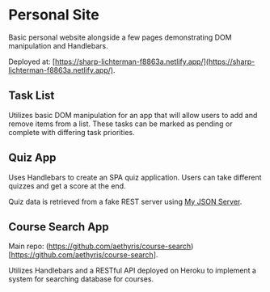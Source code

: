 # Personal Site

Basic personal website alongside a few pages demonstrating DOM manipulation and Handlebars. 

Deployed at: [https://sharp-lichterman-f8863a.netlify.app/](https://sharp-lichterman-f8863a.netlify.app/).

## Task List

Utilizes basic DOM manipulation for an app that will allow users to add and remove items from a list. These tasks can be marked as pending or complete with differing task priorities.

## Quiz App

Uses Handlebars to create an SPA quiz application. Users can take different quizzes and get a score at the end.

Quiz data is retrieved from a fake REST server using [My JSON Server](https://my-json-server.typicode.com/).

## Course Search App

Main repo: (https://github.com/aethyris/course-search)[https://github.com/aethyris/course-search].

Utilizes Handlebars and a RESTful API deployed on Heroku to implement a system for searching database for courses.